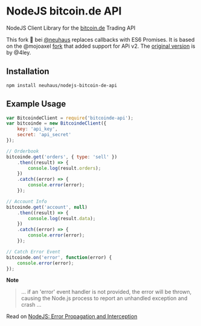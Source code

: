 # NodeJS bitcoin.de API

NodeJS Client Library for the [bitcoin.de](https://www.bitcoin.de/de) Trading API

This fork :fork_and_knife: bei [@neuhaus](https://github.com/neuhaus) replaces callbacks with ES6 Promises. 
It is based on the @mojoaxel [fork](https://github.com/mojoaxel/nodejs-bitcoin-de-api) that added support for APi v2.
The [original version](https://github.com/4ley/nodejs-bitcoin-de-api) is by @4ley.

## Installation

```
npm install neuhaus/nodejs-bitcoin-de-api
```

## Example Usage

```javascript
var BitcoindeClient = require('bitcoinde-api');
var bitcoinde = new BitcoindeClient({
	key: 'api_key',
	secret: 'api_secret'
});

// Orderbook
bitcoinde.get('orders', { type: 'sell' })
	.then((result) => {
		console.log(result.orders);
	})
	.catch((error) => {
		console.error(error);
	});

// Account Info
bitcoinde.get('account', null)
	.then((result) => {
		console.log(result.data);
	})
	.catch((error) => {
		console.error(error);
	});

// Catch Error Event
bitcoinde.on('error', function(error) {
	console.error(error);
});
```

**Note**

> ... if an 'error' event handler is not provided, the error will be thrown, causing the Node.js process to report an unhandled exception and crash ...

Read on [NodeJS: Error Propagation and Interception](https://nodejs.org/api/errors.html#errors_error_propagation_and_interception)
